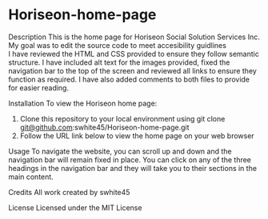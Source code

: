 # Horiseon-home-page
Description 
This is the home page for Horiseon Social Solution Services Inc. My goal was to edit the source code to meet accesibility guidlines  
I have reviewed the HTML and CSS provided to ensure they follow semantic structure. I have included alt text for the images provided, fixed the navigation bar to the top of the screen and reviewed all links to ensure they function as required. I have also added comments to both files to provide for easier reading. 

Installation
To view the Horiseon home page:
1) Clone this repository to your local environment using
   git clone git@github.com:swhite45/Horiseon-home-page.git
2) Follow the URL link below to view the home page on your web browser 

Usage
To navigate the website, you can scroll up and down and the navigation bar will remain fixed in place.
You can click on any of the three headings in the navigation bar and they will take you to their sections in the main content. 

Credits 
All work created by swhite45

License
Licensed under the MIT License
